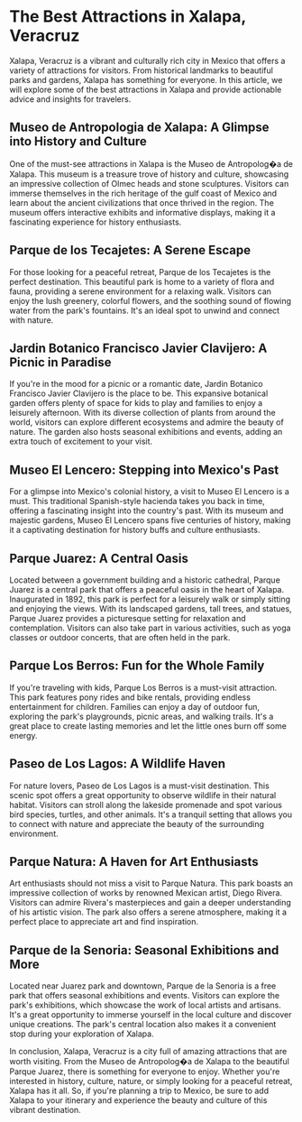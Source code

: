 # The Best Attractions in Xalapa, Veracruz

Xalapa, Veracruz is a vibrant and culturally rich city in Mexico that offers a variety of attractions for visitors. From historical landmarks to beautiful parks and gardens, Xalapa has something for everyone. In this article, we will explore some of the best attractions in Xalapa and provide actionable advice and insights for travelers.

## Museo de Antropologia de Xalapa: A Glimpse into History and Culture

One of the must-see attractions in Xalapa is the Museo de Antropolog�a de Xalapa. This museum is a treasure trove of history and culture, showcasing an impressive collection of Olmec heads and stone sculptures. Visitors can immerse themselves in the rich heritage of the gulf coast of Mexico and learn about the ancient civilizations that once thrived in the region. The museum offers interactive exhibits and informative displays, making it a fascinating experience for history enthusiasts.

## Parque de los Tecajetes: A Serene Escape

For those looking for a peaceful retreat, Parque de los Tecajetes is the perfect destination. This beautiful park is home to a variety of flora and fauna, providing a serene environment for a relaxing walk. Visitors can enjoy the lush greenery, colorful flowers, and the soothing sound of flowing water from the park's fountains. It's an ideal spot to unwind and connect with nature.

## Jardin Botanico Francisco Javier Clavijero: A Picnic in Paradise

If you're in the mood for a picnic or a romantic date, Jardin Botanico Francisco Javier Clavijero is the place to be. This expansive botanical garden offers plenty of space for kids to play and families to enjoy a leisurely afternoon. With its diverse collection of plants from around the world, visitors can explore different ecosystems and admire the beauty of nature. The garden also hosts seasonal exhibitions and events, adding an extra touch of excitement to your visit.

## Museo El Lencero: Stepping into Mexico's Past

For a glimpse into Mexico's colonial history, a visit to Museo El Lencero is a must. This traditional Spanish-style hacienda takes you back in time, offering a fascinating insight into the country's past. With its museum and majestic gardens, Museo El Lencero spans five centuries of history, making it a captivating destination for history buffs and culture enthusiasts.

## Parque Juarez: A Central Oasis

Located between a government building and a historic cathedral, Parque Juarez is a central park that offers a peaceful oasis in the heart of Xalapa. Inaugurated in 1892, this park is perfect for a leisurely walk or simply sitting and enjoying the views. With its landscaped gardens, tall trees, and statues, Parque Juarez provides a picturesque setting for relaxation and contemplation. Visitors can also take part in various activities, such as yoga classes or outdoor concerts, that are often held in the park.

## Parque Los Berros: Fun for the Whole Family

If you're traveling with kids, Parque Los Berros is a must-visit attraction. This park features pony rides and bike rentals, providing endless entertainment for children. Families can enjoy a day of outdoor fun, exploring the park's playgrounds, picnic areas, and walking trails. It's a great place to create lasting memories and let the little ones burn off some energy.

## Paseo de Los Lagos: A Wildlife Haven

For nature lovers, Paseo de Los Lagos is a must-visit destination. This scenic spot offers a great opportunity to observe wildlife in their natural habitat. Visitors can stroll along the lakeside promenade and spot various bird species, turtles, and other animals. It's a tranquil setting that allows you to connect with nature and appreciate the beauty of the surrounding environment.

## Parque Natura: A Haven for Art Enthusiasts

Art enthusiasts should not miss a visit to Parque Natura. This park boasts an impressive collection of works by renowned Mexican artist, Diego Rivera. Visitors can admire Rivera's masterpieces and gain a deeper understanding of his artistic vision. The park also offers a serene atmosphere, making it a perfect place to appreciate art and find inspiration.

## Parque de la Senoria: Seasonal Exhibitions and More

Located near Juarez park and downtown, Parque de la Senoria is a free park that offers seasonal exhibitions and events. Visitors can explore the park's exhibitions, which showcase the work of local artists and artisans. It's a great opportunity to immerse yourself in the local culture and discover unique creations. The park's central location also makes it a convenient stop during your exploration of Xalapa.

In conclusion, Xalapa, Veracruz is a city full of amazing attractions that are worth visiting. From the Museo de Antropolog�a de Xalapa to the beautiful Parque Juarez, there is something for everyone to enjoy. Whether you're interested in history, culture, nature, or simply looking for a peaceful retreat, Xalapa has it all. So, if you're planning a trip to Mexico, be sure to add Xalapa to your itinerary and experience the beauty and culture of this vibrant destination.
        
        